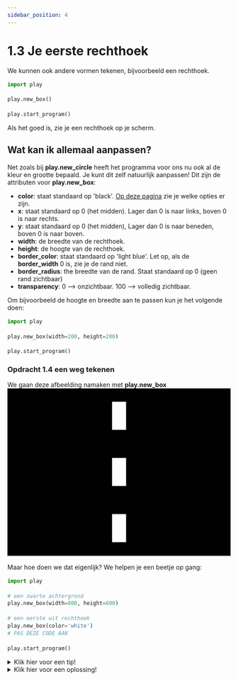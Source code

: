 ```yaml
---
sidebar_position: 4
---
```


# 1.3 Je eerste rechthoek

We kunnen ook andere vormen tekenen, bijvoorbeeld een rechthoek.

```python
import play

play.new_box()

play.start_program()
```

Als het goed is, zie je een rechthoek op je scherm.

## Wat kan ik allemaal aanpassen?
Net zoals bij **play.new_circle** heeft het programma voor ons nu ook al de kleur en grootte bepaald. Je kunt dit zelf natuurlijk aanpassen!
Dit zijn de attributen voor **play.new_box**:
- **color**: staat standaard op 'black'. [Op deze pagina](https://www.pygame.org/docs/ref/color_list.html) zie je welke opties er zijn.
- **x**: staat standaard op 0 (het midden). Lager dan 0 is naar links, boven 0 is naar rechts.
- **y**: staat standaard op 0 (het midden), Lager dan 0 is naar beneden, boven 0 is naar boven.
- **width**: de breedte van de rechthoek.
- **height**: de hoogte van de rechthoek.
- **border_color**: staat standaard op  'light blue'. Let op, als de **border_width** 0 is, zie je de rand niet.
- **border_radius**: the breedte van de rand. Staat standaard op 0 (geen rand zichtbaar)
- **transparency**: 0 --> onzichtbaar. 100 --> volledig zichtbaar.

Om bijvoorbeeld de hoogte en breedte aan te passen kun je het volgende doen:

```python
import play

play.new_box(width=200, height=200)

play.start_program()
```

### Opdracht 1.4 een weg tekenen

We gaan deze afbeelding namaken met **play.new_box**
![weg](weg.png)

Maar hoe doen we dat eigenlijk? We helpen je een beetje op gang:

```python
import play

# een zwarte achtergrond
play.new_box(width=800, height=600)

# een eerste wit rechthoek
play.new_box(color='white')
# PAS DEZE CODE AAN

play.start_program()
```

<details>
    <summary>Klik hier voor een tip!</summary>

Gebruik drie keer **play.new_box** 
en het is nuttig om de attributen **y**, **width** en **height** te gebruiken.

</details>

<details>
    <summary>Klik hier voor een oplossing!</summary>

```python
import play

# een zwarte achtergrond
play.new_box(width=800, height=600)

# een eerste wit rechthoek
play.new_box(color='white', y=200, width=50, height=100)
play.new_box(color='white', y=0, width=50, height=100)
play.new_box(color='white', y=-200, width=50, height=100)

play.start_program()
```
</details>





